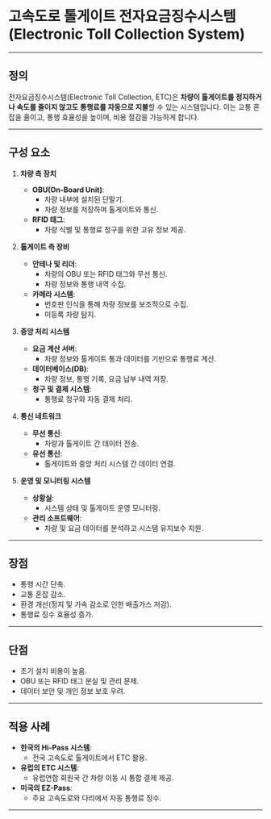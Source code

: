 # 고속도로 톨게이트 전자요금징수시스템 (Electronic Toll Collection System)

---

## 정의
전자요금징수시스템(Electronic Toll Collection, ETC)은 **차량이 톨게이트를 정지하거나 속도를 줄이지 않고도 통행료를 자동으로 지불**할 수 있는 시스템입니다. 이는 교통 혼잡을 줄이고, 통행 효율성을 높이며, 비용 절감을 가능하게 합니다.

---

## 구성 요소

1. **차량 측 장치**
   - **OBU(On-Board Unit)**: 
     - 차량 내부에 설치된 단말기.
     - 차량 정보를 저장하며 톨게이트와 통신.
   - **RFID 태그**: 
     - 차량 식별 및 통행료 청구를 위한 고유 정보 제공.

2. **톨게이트 측 장비**
   - **안테나 및 리더**: 
     - 차량의 OBU 또는 RFID 태그와 무선 통신.
     - 차량 정보와 통행 내역 수집.
   - **카메라 시스템**: 
     - 번호판 인식을 통해 차량 정보를 보조적으로 수집.
     - 미등록 차량 탐지.

3. **중앙 처리 시스템**
   - **요금 계산 서버**: 
     - 차량 정보와 톨게이트 통과 데이터를 기반으로 통행료 계산.
   - **데이터베이스(DB)**: 
     - 차량 정보, 통행 기록, 요금 납부 내역 저장.
   - **청구 및 결제 시스템**: 
     - 통행료 청구와 자동 결제 처리.

4. **통신 네트워크**
   - **무선 통신**: 
     - 차량과 톨게이트 간 데이터 전송.
   - **유선 통신**: 
     - 톨게이트와 중앙 처리 시스템 간 데이터 연결.

5. **운영 및 모니터링 시스템**
   - **상황실**: 
     - 시스템 상태 및 톨게이트 운영 모니터링.
   - **관리 소프트웨어**: 
     - 차량 및 요금 데이터를 분석하고 시스템 유지보수 지원.

---

## 장점

- 통행 시간 단축.
- 교통 혼잡 감소.
- 환경 개선(정지 및 가속 감소로 인한 배출가스 저감).
- 통행료 징수 효율성 증가.

---

## 단점

- 초기 설치 비용이 높음.
- OBU 또는 RFID 태그 분실 및 관리 문제.
- 데이터 보안 및 개인 정보 보호 우려.

---

## 적용 사례

- **한국의 Hi-Pass 시스템**: 
  - 전국 고속도로 톨게이트에서 ETC 활용.
- **유럽의 ETC 시스템**: 
  - 유럽연합 회원국 간 차량 이동 시 통합 결제 제공.
- **미국의 EZ-Pass**:
  - 주요 고속도로와 다리에서 자동 통행료 징수.

---
